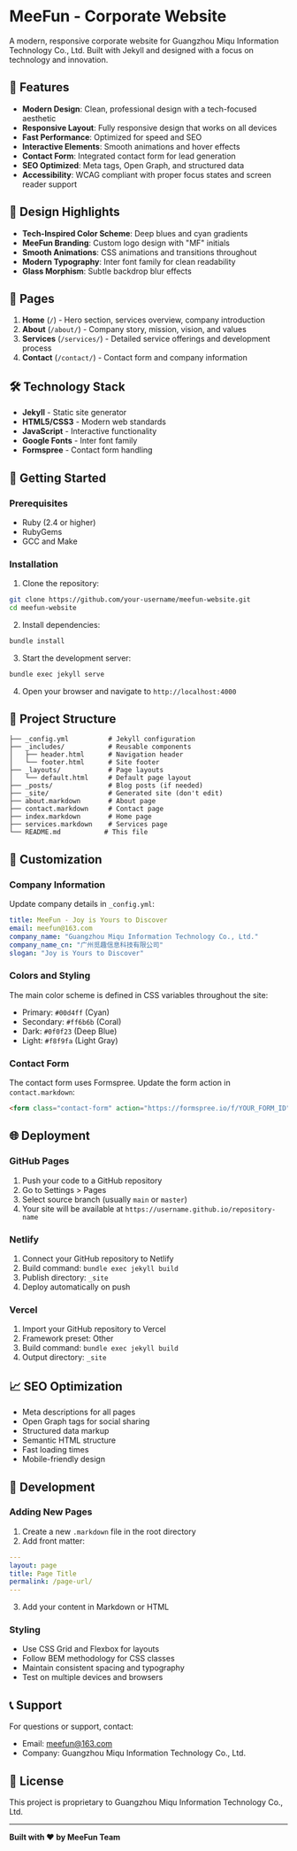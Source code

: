 # MeeFun - Corporate Website

A modern, responsive corporate website for Guangzhou Miqu Information Technology Co., Ltd. Built with Jekyll and designed with a focus on technology and innovation.

## 🚀 Features

- **Modern Design**: Clean, professional design with a tech-focused aesthetic
- **Responsive Layout**: Fully responsive design that works on all devices
- **Fast Performance**: Optimized for speed and SEO
- **Interactive Elements**: Smooth animations and hover effects
- **Contact Form**: Integrated contact form for lead generation
- **SEO Optimized**: Meta tags, Open Graph, and structured data
- **Accessibility**: WCAG compliant with proper focus states and screen reader support

## 🎨 Design Highlights

- **Tech-Inspired Color Scheme**: Deep blues and cyan gradients
- **MeeFun Branding**: Custom logo design with "MF" initials
- **Smooth Animations**: CSS animations and transitions throughout
- **Modern Typography**: Inter font family for clean readability
- **Glass Morphism**: Subtle backdrop blur effects

## 📱 Pages

1. **Home** (`/`) - Hero section, services overview, company introduction
2. **About** (`/about/`) - Company story, mission, vision, and values
3. **Services** (`/services/`) - Detailed service offerings and development process
4. **Contact** (`/contact/`) - Contact form and company information

## 🛠️ Technology Stack

- **Jekyll** - Static site generator
- **HTML5/CSS3** - Modern web standards
- **JavaScript** - Interactive functionality
- **Google Fonts** - Inter font family
- **Formspree** - Contact form handling

## 🚀 Getting Started

### Prerequisites

- Ruby (2.4 or higher)
- RubyGems
- GCC and Make

### Installation

1. Clone the repository:
```bash
git clone https://github.com/your-username/meefun-website.git
cd meefun-website
```

2. Install dependencies:
```bash
bundle install
```

3. Start the development server:
```bash
bundle exec jekyll serve
```

4. Open your browser and navigate to `http://localhost:4000`

## 📁 Project Structure

```
├── _config.yml          # Jekyll configuration
├── _includes/           # Reusable components
│   ├── header.html      # Navigation header
│   └── footer.html      # Site footer
├── _layouts/            # Page layouts
│   └── default.html     # Default page layout
├── _posts/              # Blog posts (if needed)
├── _site/               # Generated site (don't edit)
├── about.markdown       # About page
├── contact.markdown     # Contact page
├── index.markdown       # Home page
├── services.markdown    # Services page
└── README.md           # This file
```

## 🎯 Customization

### Company Information

Update company details in `_config.yml`:

```yaml
title: MeeFun - Joy is Yours to Discover
email: meefun@163.com
company_name: "Guangzhou Miqu Information Technology Co., Ltd."
company_name_cn: "广州觅趣信息科技有限公司"
slogan: "Joy is Yours to Discover"
```

### Colors and Styling

The main color scheme is defined in CSS variables throughout the site:

- Primary: `#00d4ff` (Cyan)
- Secondary: `#ff6b6b` (Coral)
- Dark: `#0f0f23` (Deep Blue)
- Light: `#f8f9fa` (Light Gray)

### Contact Form

The contact form uses Formspree. Update the form action in `contact.markdown`:

```html
<form class="contact-form" action="https://formspree.io/f/YOUR_FORM_ID" method="POST">
```

## 🌐 Deployment

### GitHub Pages

1. Push your code to a GitHub repository
2. Go to Settings > Pages
3. Select source branch (usually `main` or `master`)
4. Your site will be available at `https://username.github.io/repository-name`

### Netlify

1. Connect your GitHub repository to Netlify
2. Build command: `bundle exec jekyll build`
3. Publish directory: `_site`
4. Deploy automatically on push

### Vercel

1. Import your GitHub repository to Vercel
2. Framework preset: Other
3. Build command: `bundle exec jekyll build`
4. Output directory: `_site`

## 📈 SEO Optimization

- Meta descriptions for all pages
- Open Graph tags for social sharing
- Structured data markup
- Semantic HTML structure
- Fast loading times
- Mobile-friendly design

## 🔧 Development

### Adding New Pages

1. Create a new `.markdown` file in the root directory
2. Add front matter:

```yaml
---
layout: page
title: Page Title
permalink: /page-url/
---
```

3. Add your content in Markdown or HTML

### Styling

- Use CSS Grid and Flexbox for layouts
- Follow BEM methodology for CSS classes
- Maintain consistent spacing and typography
- Test on multiple devices and browsers

## 📞 Support

For questions or support, contact:
- Email: meefun@163.com
- Company: Guangzhou Miqu Information Technology Co., Ltd.

## 📄 License

This project is proprietary to Guangzhou Miqu Information Technology Co., Ltd.

---

**Built with ❤️ by MeeFun Team** 